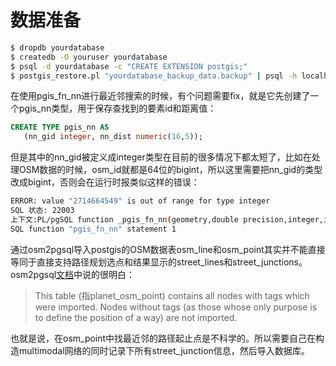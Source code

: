 # 数据准备

```bash
$ dropdb yourdatabase
$ createdb -O youruser yourdatabase
$ psql -d yourdatabase -c "CREATE EXTENSION postgis;"
$ postgis_restore.pl "yourdatabase_backup_data.backup" | psql -h localhost -p 5432 -U youruser yourdatabase 2> errors.txt
```

在使用pgis_fn_nn进行最近邻搜索的时候，有个问题需要fix，就是它先创建了一个pgis_nn类型，用于保存查找到的要素id和距离值：

```sql
CREATE TYPE pgis_nn AS
   (nn_gid integer, nn_dist numeric(16,5));
```

但是其中的nn_gid被定义成integer类型在目前的很多情况下都太短了，比如在处理OSM数据的时候，osm_id就都是64位的bigint，所以这里需要把nn_gid的类型改成bigint，否则会在运行时报类似这样的错误：

```bash
ERROR: value "2714664549" is out of range for type integerSQL 状态: 22003上下文:PL/pgSQL function _pgis_fn_nn(geometry,double precision,integer,integer,character varying,character varying,character varying,character varying) line 15 at FOR over EXECUTE statementSQL function "pgis_fn_nn" statement 1
```

通过osm2pgsql导入postgis的OSM数据表osm_line和osm_point其实并不能直接等同于直接支持路径规划选点和结果显示的street_lines和street_junctions。osm2pgsql[文档](http://wiki.openstreetmap.org/wiki/Osm2pgsql/schema)中说的很明白：

> This table (指planet_osm_point) contains all nodes with tags which were imported. Nodes without tags (as those whose only purpose is to define the position of a way) are not imported. 

也就是说，在osm_point中找最近邻的路径起止点是不科学的。所以需要自己在构造multimodal网络的同时记录下所有street_junction信息，然后导入数据库。